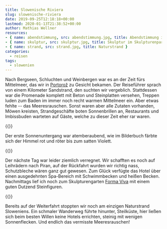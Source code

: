 ```yaml
---
title: Slowenische Riviera
slug: slowenische-riviera
date: 2019-09-25T12:18:18+00:00
lastmod: 2020-01-13T21:38:52+00:00
author: Mathias Wellner
resources: 
- { name: abendstimmung, src: abendstimmung.jpg, title: Abendstimmung in Portorož }
- { name: skulptur, src: skulptur.jpg, title: Skulptur im Skulpturenpark Forma Viva  }
- { name: strand, src: strand.jpg, title: Naturstrand }
categories:
  - reisen
tags:
  - slowenien
---
```

Nach Bergseen, Schluchten und Weinbergen war es an der Zeit fürs Mittelmeer, das wir in [Portorož](https://de.wikipedia.org/wiki/Portoro%C5%BE) zu Gesicht bekamen. Der Reiseführer sprach von einem Kilometer Sandstrand, den suchten wir vergeblich. Stattdessen war die Promenade komplett mit Beton und Steinplatten versehen, Treppen luden zum Baden im immer noch recht warmen Mittelmeer ein. Aber etwas fehlte -- das Meeresrauschen. Sonst waren aber alle Zutaten vorhanden, Möwen kreisten, Strandgeschäfte boten Sonnenbrillen an, Restaurants und Imbissbuden warteten auf Gäste, welche zu dieser Zeit eher rar waren. 
<!--more-->

{{<responsive-image name="abendstimmung">}}

Der erste Sonnenuntergang war atemberaubend, wie im Bilderbuch färbte sich der Himmel rot und röter bis zum satten Violett. 

{{<responsive-image name="skulptur">}}

Der nächste Tag war leider ziemlich verregnet. Wir schafften es noch auf Leihrädern nach Piran, auf der Rückfahrt wurden wir richtig nass, Schutzbleche wären ganz gut gewesen. Zum Glück verfügte das Hotel über einen ausgedehnten Spa-Bereich mit Schwimmbecken und heißen Becken. Nachmittags lief ich noch zum Skulpturengarten [Forma Viva](https://www.portoroz.si/de/erleben/sehenswurdigkeiten/erbe-und-geschichte/662-object-forma-viva-portoroz) mit einem guten Dutzend Steinfiguren. 

{{<responsive-image name="strand">}}

Bereits auf der Weiterfahrt stoppten wir noch am einzigen Naturstrand Sloweniens. Ein schmaler Wanderweg führte hinunter, Steilküste, hier ließen sich beim besten Willen keine Hotels errichten, steinig mit wenigen Sonnenflecken. Und endlich das vermisste Meeresrauschen!
